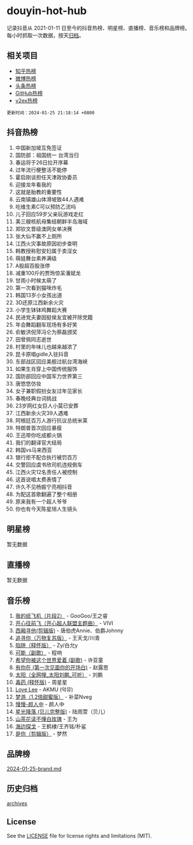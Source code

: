 # douyin-hot-hub

记录抖音从 2021-01-11 日至今的抖音热榜、明星榜、直播榜、音乐榜和品牌榜。每小时抓取一次数据，按天[归档](archives)。

## 相关项目

- [知乎热榜](https://github.com/lonnyzhang423/zhihu-hot-hub)
- [微博热榜](https://github.com/lonnyzhang423/weibo-hot-hub)
- [头条热榜](https://github.com/lonnyzhang423/toutiao-hot-hub)
- [GitHub热榜](https://github.com/lonnyzhang423/github-hot-hub)
- [v2ex热榜](https://github.com/lonnyzhang423/v2ex-hot-hub)


`更新时间：2024-01-25 21:18:14 +0800`

## 抖音热榜

1. 中国新加坡互免签证
1. 国防部：祖国统一 台湾当归
1. 春运将于26日拉开序幕
1. 过年流行梗整活不能停
1. 霍启刚谈担任天津政协委员
1. 迎接龙年看我的
1. 这就是胎教的重要性
1. 云南镇雄山体滑坡致44人遇难
1. 吃维生素C可以预防乙流吗
1. 儿子回应59岁父亲玩游戏走红
1. 美三艘核航母集结朝鲜半岛海域
1. 郑钦文晋级澳网女单决赛
1. 张大仙不赢不上厕所
1. 江西火灾事故原因初步查明
1. 韩教授称慰安妇属于卖淫女
1. 萌娃舞台素养满级
1. A股超百股涨停
1. 减重100斤的贾玲惊呆潘斌龙
1. 甘雨小时候太萌了
1. 第一次看到猫咪炸毛
1. 韩国13岁小女孩出道
1. 3D还原江西新余火灾
1. 小学生钵钵鸡舞蹈大赛
1. 民进党夫妻因挺侯友宜被开除党籍
1. 年会舞蹈翻车现场有多好笑
1. 俞敏洪倪萍冯仑为蔡磊颁奖
1. 田曾佩同志逝世
1. 村里的年味儿也越来越浓了
1. 昆卡原唱gidle入驻抖音
1. 东部战区回应美舰过航台湾海峡
1. 如果生肖穿上中国传统服饰
1. 国防部回应中国军力世界第三
1. 唐悠悠仿妆
1. 女子兼职假扮女友过年见家长
1. 春晚经典台词挑战
1. 23岁网红女巨人小莫已安葬
1. 江西新余火灾39人遇难
1. 阿根廷百万人游行抗议总统米莱
1. 特朗普首次回应暴瘦
1. 王迅带你吃成都火锅
1. 我们的翻译官大结局
1. 韩国vs马来西亚
1. 银行拒不配合执行被罚百万
1. 交警回应虞书欣司机违规倒车
1. 江西火灾12名责任人被控制
1. 这首说唱太费表情了
1. 许久不见杨振宁亮相抖音
1. 为配这首歌翻遍了整个相册
1. 原来我有一个超人爷爷
1. 你也有今天陈星旭人生镜头

## 明星榜

暂无数据

## 直播榜

暂无数据

## 音乐榜

1. [我的纸飞机（片段2）](https://sf6-cdn-tos.douyinstatic.com/obj/tos-cn-ve-2774/oM2ZrKcg2CD5AeRB2gkeXOFB1IxAGJdZPazYHf) - GooGoo/王之睿
1. [开心往前飞（开心超人联盟主题曲）](https://sf3-cdn-tos.douyinstatic.com/obj/tos-cn-ve-2774/9d8fb7c82cf1421fb93a9fe925275e0a) - VIVI
1. [西厢寻他(剪辑版)](https://sf86-cdn-tos.douyinstatic.com/obj/tos-cn-ve-2774/oUsAVfAQKlRNxEv5qxvIB8o5qmIWUcXbzJKJhw) - 唐伯虎Annie、伯爵Johnny
1. [追寻你（万物复苏版）](https://sf3-cdn-tos.douyinstatic.com/obj/tos-cn-ve-2774/oYeAZJsbjIDit9APmBg8u6uDUQnHmoCf3gbo74) - 王天戈/川青
1. [陷阱（释怀版）](https://sf3-cdn-tos.douyinstatic.com/obj/tos-cn-ve-2774/oE8C21LeZrzKLDFfQYgMzx4GAIHageG5IzayY7) - Zy/白允y
1. [可能（副歌）](https://sf3-cdn-tos.douyinstatic.com/obj/tos-cn-ve-2774/cde1731888894259b333569393c2fb51) - 程响
1. [希望你被这个世界爱着 (副歌)](https://sf86-cdn-tos.douyinstatic.com/obj/tos-cn-ve-2774/oUHCmWQfZlE3QQBKBeD8rCFLpJzPgCpImhsxMt) - 许亚童
1. [有你在 (第一次见面你的开场白)](https://sf86-cdn-tos.douyinstatic.com/obj/tos-cn-ve-2774/oAthrQ3ClJBfI57uBoFEgNDYtNCZ0TSYQQfxQ0) - 赵露思
1. [太阳（全网搜_太阳刘鹏_可听）](https://sf86-cdn-tos.douyinstatic.com/obj/tos-cn-ve-2774/ogWbyIQnlBFImVbeDocRdCIYtBHlbJXgfZMvgz) - 刘鹏
1. [毒药 (释怀版)](https://sf3-cdn-tos.douyinstatic.com/obj/tos-cn-ve-2774/oYILMEAzspdZBIzy4frJNB8ZHPHWAhiwowd4Ad) - 周星星
1. [Love Lee](https://sf86-cdn-tos.douyinstatic.com/obj/tos-cn-ve-2774/o05GbkJGbCBTdDnMtB0fwOYgkeZp23vrWQDQBS) - AKMU (악뮤)
1. [梦游（1.2倍甜蜜版）](https://sf86-cdn-tos.douyinstatic.com/obj/tos-cn-ve-2774/o4gyAUm8hwufoEABmwVIiQtHsFuGzAEEWtNMzo) - 补菜Nveg
1. [慢慢-颜人中](https://sf3-cdn-tos.douyinstatic.com/obj/tos-cn-ve-2774/ocjHNfBXdBxQNC8ZGAeoLMFTUgtBg8bkExunDC) - 颜人中
1. [星光降落 (贝儿完整版)](https://sf6-cdn-tos.douyinstatic.com/obj/tos-cn-ve-2774/okwB9hAwyAtsFFkFBzAX1hOOfQuIoMNs0W2Mwr) - 陆雨萱（贝儿）
1. [山茶花读不懂白玫瑰](https://sf86-cdn-tos.douyinstatic.com/obj/tos-cn-ve-2774/osfn8B7DktrRHEPJgPCfDbw7QDQEkwC16BxZg9) - 王为
1. [海边探戈](https://sf86-cdn-tos.douyinstatic.com/obj/tos-cn-ve-2774/os9gE0VQCGqt6VQkZDyBBYvfSDY0QFe3vVmubn) - 王鹤棣/王齐铭/朴鲨
1. [是你（剪辑版）](https://sf3-cdn-tos.douyinstatic.com/obj/tos-cn-ve-2774/46019dae783c4c969944217fe1cfafc4) - 梦然

## 品牌榜

[2024-01-25-brand.md](archives/2024-01-25-brand.md)

## 历史归档

[archives](archives)

## License

See the [LICENSE](LICENSE) file for license rights and limitations (MIT).
